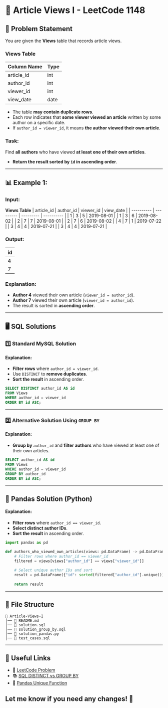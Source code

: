 # 📰 Article Views I - LeetCode 1148

## 📌 Problem Statement
You are given the **Views** table that records article views.

### Views Table
| Column Name | Type |
| ----------- | ---- |
| article_id  | int  |
| author_id   | int  |
| viewer_id   | int  |
| view_date   | date |

- The table **may contain duplicate rows**.
- Each row indicates that **some viewer viewed an article** written by some author on a specific date.
- If `author_id = viewer_id`, it means **the author viewed their own article**.

### Task:
Find **all authors** who have viewed **at least one of their own articles**.
- **Return the result sorted by `id` in ascending order**.

---

## 📊 Example 1:
### Input:
**Views Table**
| article_id | author_id | viewer_id | view_date  |
| ---------- | --------- | --------- | ---------- |
| 1          | 3         | 5         | 2019-08-01 |
| 1          | 3         | 6         | 2019-08-02 |
| 2          | 7         | 7         | 2019-08-01 |
| 2          | 7         | 6         | 2019-08-02 |
| 4          | 7         | 1         | 2019-07-22 |
| 3          | 4         | 4         | 2019-07-21 |
| 3          | 4         | 4         | 2019-07-21 |

### Output:
| id  |
| --- |
| 4   |
| 7   |

### Explanation:
- **Author 4** viewed their own article (`viewer_id = author_id`).
- **Author 7** viewed their own article (`viewer_id = author_id`).
- The result is sorted in **ascending order**.

---

## 🖥 SQL Solutions

### 1️⃣ Standard MySQL Solution
#### Explanation:
- **Filter rows** where `author_id = viewer_id`.
- Use `DISTINCT` to **remove duplicates**.
- **Sort the result** in ascending order.

```sql
SELECT DISTINCT author_id AS id
FROM Views
WHERE author_id = viewer_id
ORDER BY id ASC;
```

---

### 2️⃣ Alternative Solution Using `GROUP BY`
#### Explanation:
- **Group by** `author_id` and **filter authors** who have viewed at least one of their own articles.

```sql
SELECT author_id AS id
FROM Views
WHERE author_id = viewer_id
GROUP BY author_id
ORDER BY id ASC;
```

---

## 🐍 Pandas Solution (Python)
#### Explanation:
- **Filter rows** where `author_id == viewer_id`.
- **Select distinct author IDs**.
- **Sort the result** in ascending order.

```python
import pandas as pd

def authors_who_viewed_own_articles(views: pd.DataFrame) -> pd.DataFrame:
    # Filter rows where author_id == viewer_id
    filtered = views[views["author_id"] == views["viewer_id"]]
    
    # Select unique author IDs and sort
    result = pd.DataFrame({"id": sorted(filtered["author_id"].unique())})
    
    return result
```

---

## 📁 File Structure
```
📂 Article-Views-I
│── 📜 README.md
│── 📜 solution.sql
│── 📜 solution_group_by.sql
│── 📜 solution_pandas.py
│── 📜 test_cases.sql
```

---

## 🔗 Useful Links
- 📖 [LeetCode Problem](https://leetcode.com/problems/article-views-i/)
- 📚 [SQL DISTINCT vs GROUP BY](https://www.w3schools.com/sql/sql_distinct.asp)
- 🐍 [Pandas Unique Function](https://pandas.pydata.org/docs/reference/api/pandas.Series.unique.html)

## Let me know if you need any changes! 🚀